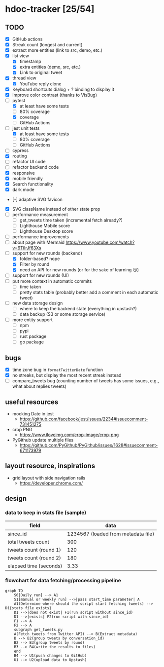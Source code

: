 # hdoc-tracker [25/54]

## TODO

- [x] GitHub actions
- [x] Streak count (longest and current)
- [x] extract more entities (link to src, demo, etc.)
- [x] list view
  - [x] timestamp
  - [x] extra entities (demo, src, etc.)
  - [x] Link to original tweet
- [x] thread view
  - [x] YouTube reply clone
- [x] Keyboard shortcuts dialog + ? binding to display it
- [x] improve color contrast (thanks to VisBug)
- [ ] pytest
  - [x] at least have some tests
  - [ ] 80% coverage
  - [x] coverage
  - [ ] GitHub Actions
- [ ] jest unit tests
  - [x] at least have some tests
  - [ ] 80% coverage
  - [ ] GitHub Actions
- [ ] cypress
- [x] routing
- [ ] refactor UI code
- [ ] refactor backend code
- [x] responsive
- [x] mobile friendly
- [x] Search functionality
- [x] dark mode
- [-] adaptive SVG favicon
- [x] SVG className instead of other state prop
- [ ] performance measurement
  - [ ] get_tweets time taken (incremental fetch already?)
  - [ ] Lighthouse Mobile score
  - [ ] Lighthouse Desktop score
- [ ] performance improvements
- [ ] about page with Mermaid https://www.youtube.com/watch?v=6TiIrJf63Xs
- [ ] support for new rounds (backend)
  - [x] folder-based? nope
  - [x] Filter by round
  - [x] need an API for new rounds (or for the sake of learning 😏)
- [ ] support for new rounds (UI)
- [ ] put more context in automatic commits
  - [ ] time taken
  - [ ] pretty stats table (probably better add a comment in each automatic tweet)
- [ ] new data storage design
  - [ ] where to keep the backend state (everything in upstash?)
  - [ ] data backup (S3 or some storage service)
- [ ] more entity support
  - [ ] npm
  - [ ] pypi
  - [ ] rust package
  - [ ] go package

## bugs

- [x] time zone bug in `formatTwitterDate` function
- [x] no streaks, but display the most recent streak instead
- [ ] compare_tweets bug (counting number of tweets has some issues, e.g., what about replies tweets)

## useful resources

- mocking Date in jest
  - https://github.com/facebook/jest/issues/2234#issuecomment-731451275
- crop PNG
  - https://www.iloveimg.com/crop-image/crop-png
- PyGithub update multiple files
  - https://github.com/PyGithub/PyGithub/issues/1628#issuecomment-671173979

## layout resource, inspirations

- grid layout with side navigation rails
  - https://developer.chrome.com/

## design

### data to keep in stats file (sample)

| field                  | data                                |
| ---------------------- | ----------------------------------- |
| since_id               | 1234567 (loaded from metadata file) |
| total tweets count     | 300                                 |
| tweets count (round 1) | 120                                 |
| tweets count (round 2) | 180                                 |
| elapsed time (seconds) | 3.33                                |

### flowchart for data fetching/processing pipeline

```mermaid
graph TD
    S0[Daily run] --> A1
    S1[manual or weekly run] -->|pass start_time parameter| A
    A1(Determine where should the script start fetching tweets) --> D1{stats file exists}
    D1 -->|does not exist| F1(run script without since_id)
    D1 -->|exists| F2(run script with since_id)
    F1 --> A
    F2 --> A
    subgraph get_tweets.py
    A(Fetch tweets from Twitter API) --> B(Extract metadata)
    B --> B2(group tweets by conversation_id)
    B2 --> B3(group tweets by round)
    B3 --> B4(write the results to files)
    end
    B4 --> U1(push changes to GitHub)
    U1 --> U2(upload data to Upstash)
```
